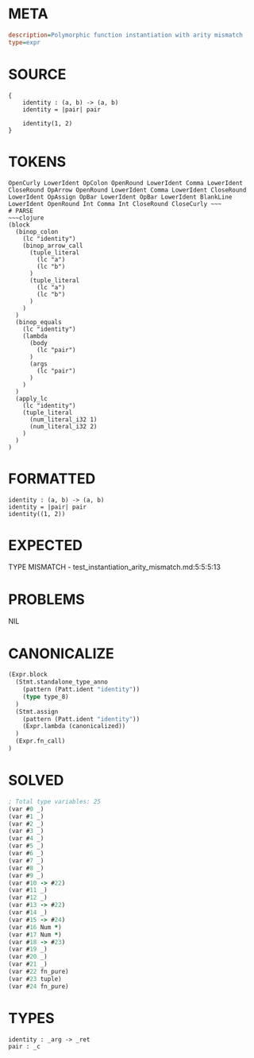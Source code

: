 # META
~~~ini
description=Polymorphic function instantiation with arity mismatch
type=expr
~~~
# SOURCE
~~~roc
{
    identity : (a, b) -> (a, b)
    identity = |pair| pair

    identity(1, 2)
}
~~~
# TOKENS
~~~text
OpenCurly LowerIdent OpColon OpenRound LowerIdent Comma LowerIdent CloseRound OpArrow OpenRound LowerIdent Comma LowerIdent CloseRound LowerIdent OpAssign OpBar LowerIdent OpBar LowerIdent BlankLine LowerIdent OpenRound Int Comma Int CloseRound CloseCurly ~~~
# PARSE
~~~clojure
(block
  (binop_colon
    (lc "identity")
    (binop_arrow_call
      (tuple_literal
        (lc "a")
        (lc "b")
      )
      (tuple_literal
        (lc "a")
        (lc "b")
      )
    )
  )
  (binop_equals
    (lc "identity")
    (lambda
      (body
        (lc "pair")
      )
      (args
        (lc "pair")
      )
    )
  )
  (apply_lc
    (lc "identity")
    (tuple_literal
      (num_literal_i32 1)
      (num_literal_i32 2)
    )
  )
)
~~~
# FORMATTED
~~~roc
identity : (a, b) -> (a, b)
identity = |pair| pair
identity((1, 2))
~~~
# EXPECTED
TYPE MISMATCH - test_instantiation_arity_mismatch.md:5:5:5:13
# PROBLEMS
NIL
# CANONICALIZE
~~~clojure
(Expr.block
  (Stmt.standalone_type_anno
    (pattern (Patt.ident "identity"))
    (type type_8)
  )
  (Stmt.assign
    (pattern (Patt.ident "identity"))
    (Expr.lambda (canonicalized))
  )
  (Expr.fn_call)
)
~~~
# SOLVED
~~~clojure
; Total type variables: 25
(var #0 _)
(var #1 _)
(var #2 _)
(var #3 _)
(var #4 _)
(var #5 _)
(var #6 _)
(var #7 _)
(var #8 _)
(var #9 _)
(var #10 -> #22)
(var #11 _)
(var #12 _)
(var #13 -> #22)
(var #14 _)
(var #15 -> #24)
(var #16 Num *)
(var #17 Num *)
(var #18 -> #23)
(var #19 _)
(var #20 _)
(var #21 _)
(var #22 fn_pure)
(var #23 tuple)
(var #24 fn_pure)
~~~
# TYPES
~~~roc
identity : _arg -> _ret
pair : _c
~~~
